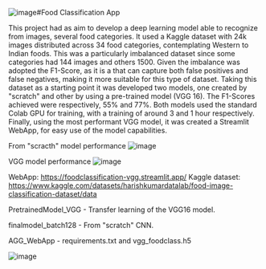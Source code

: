 ![image](https://github.com/malasiaa/FoodClassificationCNN_Streamlit/assets/144847430/88e30ce2-b165-47f4-b48e-d6365fb77972)#Food Classification App



This project had as aim to develop a deep learning model able to recognize from images, several food categories. It used a Kaggle dataset with 24k images distributed across 34 food categories, contemplating Western to Indian foods.
This was a particularly imbalanced dataset since some categories had 144 images and others 1500. Given the imbalance was adopted the F1-Score, as it is a that can capture both false positives and false negatives, making it more suitable for this type of dataset.  Taking this dataset as a starting point it was developed two models, one created by "scratch" and other by using a pre-trained model (VGG 16). The F1-Scores achieved were respectively, 55% and 77%. Both models used the standard Colab GPU for training, with a training of around 3 and 1 hour respectively. 
Finally, using the most performant VGG model, it was created a Streamlit WebApp, for easy use of the model capabilities.

From "scracth" model performance
![image](https://github.com/malasiaa/FoodClassificationCNN_Streamlit/assets/144847430/301d06ae-86b3-4b75-8847-70177c4d28e4)

VGG model performance
![image](https://github.com/malasiaa/FoodClassificationCNN_Streamlit/assets/144847430/ec7a011e-ea47-43fd-a564-70a1c2bc9e29)


WebApp: https://foodclassification-vgg.streamlit.app/
Kaggle dataset: https://www.kaggle.com/datasets/harishkumardatalab/food-image-classification-dataset/data


PretrainedModel_VGG - Transfer learning of the VGG16 model.

finalmodel_batch128 - From "scratch" CNN.

AGG_WebApp - requirements.txt and vgg_foodclass.h5 

![image](https://github.com/malasiaa/FoodClassificationCNN_Streamlit/assets/144847430/2c05aed1-3c5f-432e-884e-d1d847e11fd6)






